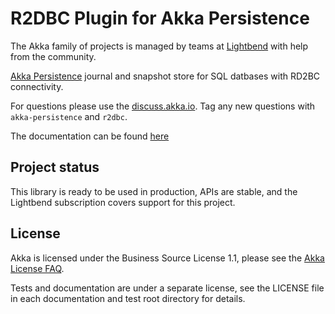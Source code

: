 # R2DBC Plugin for Akka Persistence

The Akka family of projects is managed by teams at [Lightbend](https://lightbend.com/) with help from the community.

[Akka Persistence](https://doc.akka.io/libraries/akka-core/current/scala/persistence.html) journal and snapshot 
store for SQL datbases with RD2BC connectivity. 

For questions please use the [discuss.akka.io](https://discuss.akka.io). Tag any new questions with `akka-persistence` and `r2dbc`.

The documentation can be found [here](https://doc.akka.io/libraries/akka-persistence-r2dbc/current/index.html)

## Project status

This library is ready to be used in production, APIs are stable, and the Lightbend subscription covers support for this project.

## License

Akka is licensed under the Business Source License 1.1, please see the [Akka License FAQ](https://www.lightbend.com/akka/license-faq).

Tests and documentation are under a separate license, see the LICENSE file in each documentation and test root directory for details.
